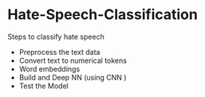 # Hate-Speech-Classification

Steps to classify hate speech

 - Preprocess the text data
 - Convert text to numerical tokens
 - Word embeddings
 - Build and Deep NN (using CNN )
 - Test the Model
